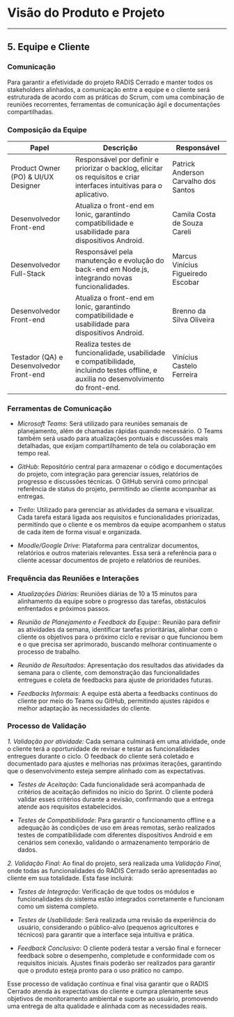 # Visão do Produto e Projeto

---

## 5. Equipe e Cliente

### Comunicação

Para garantir a efetividade do projeto RADIS Cerrado e manter todos os stakeholders alinhados, a comunicação entre a equipe e o cliente será estruturada de acordo com as práticas do Scrum, com uma combinação de reuniões recorrentes, ferramentas de comunicação ágil e documentações compartilhadas.

### Composição da Equipe

| **Papel**                           | **Descrição**                                                                                      | **Responsável**                                  |
|-------------------------------------|----------------------------------------------------------------------------------------------------|-------------------------------------------------|
| Product Owner (PO) & UI/UX Designer | Responsável por definir e priorizar o backlog, elicitar os requisitos e criar interfaces intuitivas para o aplicativo. | Patrick Anderson Carvalho dos Santos            |
| Desenvolvedor Front-end             | Atualiza o front-end em Ionic, garantindo compatibilidade e usabilidade para dispositivos Android.                  | Camila Costa de Souza Careli                    |
| Desenvolvedor Full-Stack            | Responsável pela manutenção e evolução do back-end em Node.js, integrando novas funcionalidades.   | Marcus Vinícius Figueiredo Escobar              |
| Desenvolvedor Front-end             | Atualiza o front-end em Ionic, garantindo compatibilidade e usabilidade para dispositivos Android. | Brenno da Silva Oliveira                        |
| Testador (QA) e Desenvolvedor Front-end | Realiza testes de funcionalidade, usabilidade e compatibilidade, incluindo testes offline, e auxilia no desenvolvimento do front-end. | Vinícius Castelo Ferreira                      |


### Ferramentas de Comunicação

- _Microsoft Teams_: Será utilizado para reuniões semanais de planejamento, além de chamadas rápidas quando necessário. O Teams também será usado para atualizações pontuais e discussões mais detalhadas, que exijam compartilhamento de tela ou colaboração em tempo real.

- _GitHub_: Repositório central para armazenar o código e documentações do projeto, com integração para gerenciar issues, relatórios de progresso e discussões técnicas. O GitHub servirá como principal referência de status do projeto, permitindo ao cliente acompanhar as entregas.

- _Trello_: Utilizado para gerenciar as atividades da semana e visualizar. Cada tarefa estará ligada aos requisitos e funcionalidades priorizadas, permitindo que o cliente e os membros da equipe acompanhem o status de cada item de forma visual e organizada.

- _Moodle/Google Drive_: Plataforma para centralizar documentos, relatórios e outros materiais relevantes. Essa será a referência para o cliente acessar documentos de projeto e relatórios de reuniões.

### Frequência das Reuniões e Interações

- _Atualizações Diárias_:  Reuniões diárias de 10 a 15 minutos para alinhamento da equipe sobre o progresso das tarefas, obstáculos enfrentados e próximos passos.

- _Reunião de Planejamento e Feedback da Equipe:_: Reunião para definir as atividades da semana, identificar tarefas prioritárias, alinhar com o cliente os objetivos para o próximo ciclo e revisar o que funcionou bem e o que precisa ser aprimorado, buscando melhorar continuamente o processo de trabalho. 

- _Reunião de Resultados_: Apresentação dos resultados das atividades da semana para o cliente, com demonstração das funcionalidades entregues e coleta de feedbacks para ajuste de prioridades futuras.

- _Feedbacks Informais_: A equipe está aberta a feedbacks contínuos do cliente por meio do Teams ou GitHub, permitindo ajustes rápidos e melhor adaptação às necessidades do cliente.

### Processo de Validação

_1. Validação por atividade:_ Cada semana culminará em uma atividade, onde o cliente terá a oportunidade de revisar e testar as funcionalidades entregues durante o ciclo. O feedback do cliente será coletado e documentado para ajustes e melhorias nas próximas iterações, garantindo que o desenvolvimento esteja sempre alinhado com as expectativas.

- _Testes de Aceitação_: Cada funcionalidade será acompanhada de critérios de aceitação definidos no início do Sprint. O cliente poderá validar esses critérios durante a revisão, confirmando que a entrega atende aos requisitos estabelecidos.

- _Testes de Compatibilidade_: Para garantir o funcionamento offline e a adequação às condições de uso em áreas remotas, serão realizados testes de compatibilidade com diferentes dispositivos Android e em cenários sem conexão, validando o armazenamento temporário de dados.

_2. Validação Final:_ Ao final do projeto, será realizada uma _Validação Final_, onde todas as funcionalidades do RADIS Cerrado serão apresentadas ao cliente em sua totalidade. Esta fase incluirá:

- _Testes de Integração_: Verificação de que todos os módulos e funcionalidades do sistema estão integrados corretamente e funcionam como um sistema completo.

- _Testes de Usabilidade_: Será realizada uma revisão da experiência do usuário, considerando o público-alvo (pequenos agricultores e técnicos) para garantir que a interface seja intuitiva e prática.

- _Feedback Conclusivo_: O cliente poderá testar a versão final e fornecer feedback sobre o desempenho, completude e conformidade com os requisitos iniciais. Ajustes finais poderão ser realizados para garantir que o produto esteja pronto para o uso prático no campo.

Esse processo de validação contínua e final visa garantir que o RADIS Cerrado atenda às expectativas do cliente e cumpra plenamente seus objetivos de monitoramento ambiental e suporte ao usuário, promovendo uma entrega de alta qualidade e alinhada com as necessidades reais.
